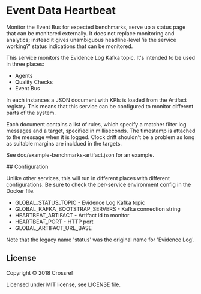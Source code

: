 # Event Data Heartbeat

Monitor the Event Bus for expected benchmarks, serve up a status page that can be monitored externally. It does not replace monitoring and analytics; instead it gives unambiguous headline-level 'is the service working?' status indications that can be monitored. 

This service monitors the Evidence Log Kafka topic. It's intended to be used in three places:

 - Agents
 - Quality Checks
 - Event Bus

In each instances a JSON document with KPIs is loaded from the Artifact registry. This means that this service can be configured to monitor different parts of the system. 

Each document contains a list of rules, which specify a matcher filter log messages and a target, specified in milliseconds. The timestamp is attached to the message when it is logged. Clock drift shouldn't be a problem as long as suitable margins are incldued in the targets.

See doc/example-benchmarks-artifact.json for an example.

## Configuration

Unlike other services, this will run in different places with different configurations. Be sure to check the per-service environment config in the Docker file.

 - GLOBAL_STATUS_TOPIC - Evidence Log Kafka topic
 - GLOBAL_KAFKA_BOOTSTRAP_SERVERS - Kafka connection string
 - HEARTBEAT_ARTIFACT - Artifact id to monitor
 - HEARTBEAT_PORT - HTTP port
 - GLOBAL_ARTIFACT_URL_BASE

Note that the legacy name 'status' was the original name for 'Evidence Log'.

## License

Copyright © 2018 Crossref

Licensed under MIT license, see LICENSE file.